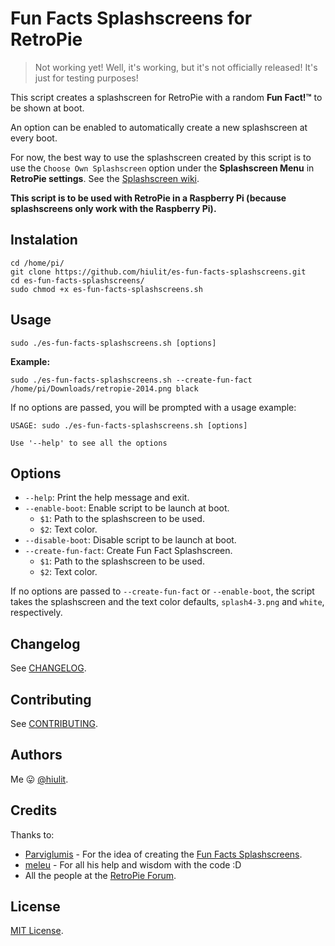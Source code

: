 # Fun Facts Splashscreens for RetroPie

> Not working yet! Well, it's working, but it's not officially released! It's just for testing purposes!

This script creates a splashscreen for RetroPie with a random **Fun Fact!™** to be shown at boot.

An option can be enabled to automatically create a new splashscreen at every boot.

For now, the best way to use the splashscreen created by this script is to use the `Choose Own Splashscreen` option under the **Splashscreen Menu** in **RetroPie settings**. See the [Splashscreen wiki](https://github.com/retropie/retropie-setup/wiki/splashscreen).

**This script is to be used with RetroPie in a Raspberry Pi (because splashscreens only work with the Raspberry Pi).**

## Instalation

```
cd /home/pi/
git clone https://github.com/hiulit/es-fun-facts-splashscreens.git
cd es-fun-facts-splashscreens/
sudo chmod +x es-fun-facts-splashscreens.sh
```

## Usage

```
sudo ./es-fun-facts-splashscreens.sh [options]
```

**Example:**

```
sudo ./es-fun-facts-splashscreens.sh --create-fun-fact /home/pi/Downloads/retropie-2014.png black
```

If no options are passed, you will be prompted with a usage example:

```
USAGE: sudo ./es-fun-facts-splashscreens.sh [options]

Use '--help' to see all the options
```

## Options

* `--help`: Print the help message and exit.
* `--enable-boot`: Enable script to be launch at boot.
    * `$1`: Path to the splashscreen to be used.
    * `$2`: Text color.
* `--disable-boot`: Disable script to be launch at boot.
* `--create-fun-fact`: Create Fun Fact Splashscreen.
    * `$1`: Path to the splashscreen to be used.
    * `$2`: Text color.

If no options are passed to `--create-fun-fact` or `--enable-boot`, the script takes the splashscreen and the text color defaults, `splash4-3.png` and `white`, respectively.

## Changelog

See [CHANGELOG](/CHANGELOG.md).

## Contributing

See [CONTRIBUTING](/CONTRIBUTING.md).

## Authors

Me 😛 [@hiulit](https://github.com/hiulit).

## Credits

Thanks to:

* [Parviglumis](https://retropie.org.uk/forum/user/parviglumis) - For the idea of creating the [Fun Facts Splashscreens](https://retropie.org.uk/forum/topic/13630).
* [meleu](https://github.com/meleu/) - For all his help and wisdom with the code :D
* All the people at the [RetroPie Forum](https://retropie.org.uk/forum/).

## License

[MIT License](/LICENSE).
